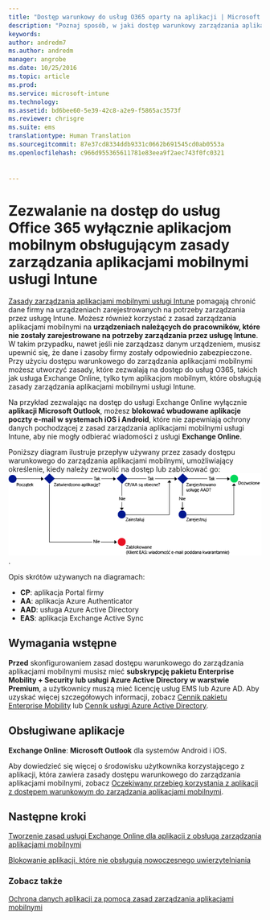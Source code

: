 ```yaml
---
title: "Dostęp warunkowy do usług O365 oparty na aplikacji | Microsoft Intune"
description: "Poznaj sposób, w jaki dostęp warunkowy zarządzania aplikacjami mobilnymi może pomóc w kontrolowaniu tego, które aplikacje mogą mieć dostęp do usług O365."
keywords: 
author: andredm7
ms.author: andredm
manager: angrobe
ms.date: 10/25/2016
ms.topic: article
ms.prod: 
ms.service: microsoft-intune
ms.technology: 
ms.assetid: bd6bee60-5e39-42c8-a2e9-f5865ac3573f
ms.reviewer: chrisgre
ms.suite: ems
translationtype: Human Translation
ms.sourcegitcommit: 87e37cd8334ddb9331c0662b691545cd0ab0553a
ms.openlocfilehash: c966d955365611781e83eea9f2aec743f0fc0321


---
```


# <a name="allow-only-mobile-apps-that-support-intune-mam-policies-to-access-office-365-services"></a>Zezwalanie na dostęp do usług Office 365 wyłącznie aplikacjom mobilnym obsługującym zasady zarządzania aplikacjami mobilnymi usługi Intune
[Zasady zarządzania aplikacjami mobilnymi usługi Intune](protect-apps-and-data-with-microsoft-intune.md) pomagają chronić dane firmy na urządzeniach zarejestrowanych na potrzeby zarządzania przez usługę Intune. Możesz również korzystać z zasad zarządzania aplikacjami mobilnymi na **urządzeniach należących do pracowników, które nie zostały zarejestrowane na potrzeby zarządzania przez usługę Intune**.  W takim przypadku, nawet jeśli nie zarządzasz danym urządzeniem, musisz upewnić się, że dane i zasoby firmy zostały odpowiednio zabezpieczone. Przy użyciu dostępu warunkowego do zarządzania aplikacjami mobilnymi możesz utworzyć zasady, które zezwalają na dostęp do usług O365, takich jak usługa Exchange Online, tylko tym aplikacjom mobilnym, które obsługują zasady zarządzania aplikacjami mobilnymi usługi Intune.

Na przykład zezwalając na dostęp do usługi Exchange Online wyłącznie **aplikacji Microsoft Outlook**, możesz **blokować wbudowane aplikacje poczty e-mail w systemach iOS i Android**, które nie zapewniają ochrony danych pochodzącej z zasad zarządzania aplikacjami mobilnymi usługi Intune, aby nie mogły odbierać wiadomości z usługi **Exchange Online**.

Poniższy diagram ilustruje przepływ używany przez zasady dostępu warunkowego do zarządzania aplikacjami mobilnymi, umożliwiający określenie, kiedy należy zezwolić na dostęp lub zablokować go: ![Diagram przedstawiający różne kryteria dodane w celu ustalenia, czy należy zezwolić na dostęp czy zablokować go](../media/mam-ca-decision-flow_simple.png).

Opis skrótów używanych na diagramach:
* **CP**: aplikacja Portal firmy
* **AA**: aplikacja Azure Authenticator
* **AAD**: usługa Azure Active Directory
* **EAS**: aplikacja Exchange Active Sync

## <a name="prerequisites"></a>Wymagania wstępne
**Przed** skonfigurowaniem zasad dostępu warunkowego do zarządzania aplikacjami mobilnymi musisz mieć **subskrypcję pakietu Enterprise Mobility + Security lub usługi Azure Active Directory w warstwie Premium**, a użytkownicy muszą mieć licencję usług EMS lub Azure AD. Aby uzyskać więcej szczegółowych informacji, zobacz [Cennik pakietu Enterprise Mobility](https://www.microsoft.com/en-us/cloud-platform/enterprise-mobility-pricing) lub [Cennik usługi Azure Active Directory](https://azure.microsoft.com/en-us/pricing/details/active-directory/).


## <a name="supported-apps"></a>Obsługiwane aplikacje
**Exchange Online**: **Microsoft Outlook** dla systemów Android i iOS.

Aby dowiedzieć się więcej o środowisku użytkownika korzystającego z aplikacji, która zawiera zasady dostępu warunkowego do zarządzania aplikacjami mobilnymi, zobacz [Oczekiwany przebieg korzystania z aplikacji z dostępem warunkowym do zarządzania aplikacjami mobilnymi](use-apps-with-mam-ca.md).


## <a name="next-steps"></a>Następne kroki
[Tworzenie zasad usługi Exchange Online dla aplikacji z obsługą zarządzania aplikacjami mobilnymi](mam-ca-for-exchange-online.md)

[Blokowanie aplikacji, które nie obsługują nowoczesnego uwierzytelniania](block-apps-with-no-modern-authentication.md)

### <a name="see-also"></a>Zobacz także

[Ochrona danych aplikacji za pomocą zasad zarządzania aplikacjami mobilnymi](protect-app-data-using-mobile-app-management-policies-with-microsoft-intune.md)



<!--HONumber=Dec16_HO2-->


